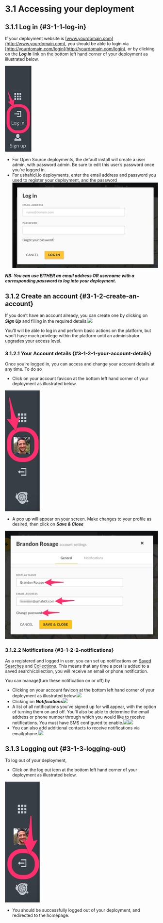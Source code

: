 # 3.1 Accessing your deployment

## 3.1.1 Log in {#3-1-1-log-in}

If your deployment website is [www.yourdomain.com](http://www.yourdomain.com), you should be able to login via [http://yourdomain.com/login](http://yourdomain.com/login), or by clicking on the _**Log in**_ link on the bottom left hand corner of your deployment as illustrated below.

![](../.gitbook/assets/log_in.png)

* For Open Source deployments, the default install will create a user admin, with password admin. Be sure to edit this user’s password once you’re logged in.
* For ushahidi.io deployments, enter the email address and password you used to register your deployment, and the password![Screen Shot 2016-06-02 at 4.42.45 PM.png](../.gitbook/assets/screen_shot_2016-06-02_at_44245_p.png)

_**NB: You can use EITHER an email address OR username with a corresponding password to log into your deployment.**_

## 3.1.2 Create an account {#3-1-2-create-an-account}

If you don’t have an account already, you can create one by clicking on _**Sign Up**_ and filling in the required details.![](https://lh4.googleusercontent.com/Hg3QIlW0XrU9IWckErw0w1o5NcQftOXfvfiml0VBfO969o2MtLBA5QJqwxSRNdNv2jmVLheCGVD6p77wA6pST3943XtxAiQSSclzaV5X6MNMQhDPU21dezPomc8giu4LeGxE3glS)

You’ll will be able to log in and perform basic actions on the platform, but won’t have much privilege within the platform until an administrator upgrades your access level.

### 3.1.2.1 Your Account details {#3-1-2-1-your-account-details}

Once you’re logged in, you can access and change your account details at any time. To do so

* Click on your account favicon at the bottom left hand corner of your deployment as illustrated below.

![](../.gitbook/assets/click_on_account.png)

* A pop up will appear on your screen. Make changes to your profile as desired, then click on _**Save & Close**_

![](../.gitbook/assets/update_your_profile.png)

### 3.1.2.2 Notifications {#3-1-2-2-notifications}

As a registered and logged in user, you can set up notifications on [Saved Searches](../7.-analysing-data-on-your-deployment/7.1-saved-searches.md) and [Collections](../7.-analysing-data-on-your-deployment/7.2-collections.md). This means that any time a post is added to a saved search/collection, you will receive an email or phone notification.

You can manage\(turn these notification on or off\) by

* Clicking on your account favicon at the bottom left hand corner of your deployment as illustrated below.![](https://lh5.googleusercontent.com/mnk2TAiFpj2X0Rbd2lTp9QgbD0-JgiMSXFMUo73ZZyGQu3atQ-2MM0WB6cOy9xDAPgyPdaVQLkXnRJNMgcovyPnj03kykYVNnrgeN7HiislAubcWMRUX4tFTpP-eknFNIeXTiOvW)
* Clicking on _**Notifications**_![](https://lh6.googleusercontent.com/pPfK56y2-NVum3jGSDKeTm2ui9pUkFHk1byOBUu7ybbu8xhfeNF3-mFADMWNwcNzd3k_rh-rkY8YWRB_p1DF_UsNsAP1Z2Sui5s_shG55Ijg88paQNR3LV-785VnslTus2jNcQM5)
* A list of all notifications you’ve signed up for will appear, with the option of turning them on and off. You’ll also be able to determine the email address or phone number through which you would like to receive notifications. You must have SMS configured to enable.![](https://lh5.googleusercontent.com/XEPXy_Y1n7GkXCqH7ByV4xf6fbpDL5xs01Lo0x2nuS1ISGttikMLCLEjzGNm4J2sBR8B-ybsXGU4cYzSgyPll2JgOIdYftUIZLlej7DA34gLUAwFKpiMcySbbQtvqIPfL0oUk-sh)![](https://lh6.googleusercontent.com/bi0HO7MMepOKGFQ_Au4aTzjZwzcgk76Ked6ODEKSCwaX04qiRWr8Dt7FWYWJc3QomQQICt6l7pmCflkJbj2YAhJPB_arBo20ngcISWZtOFM8vCkNY1paDYfV0Gx1uqMG2pjFyYqY)
* You can also add additional contacts to receive notifications via email/phone.![](https://lh6.googleusercontent.com/F8rr7j0ELQAS8f4wY3KdlTqkqIOconnQ6wWvtSsgcA8AD1FO9ON-Cnp7Zod_X5rCEIohyBRzRq8dMmd3m3HuJVZvnDZRut9Gu0zdBwkpQGTJ90Zi2eXarx-xVgacdHYdmDYn4-9A)

## 3.1.3 Logging out {#3-1-3-logging-out}

To log out of your deployment,

* Click on the log out icon at the bottom left hand corner of your deployment as illustrated below.

![Log\_out.png](../.gitbook/assets/logout.png)

* You should be successfully logged out of your deployment, and redirected to the homepage.


